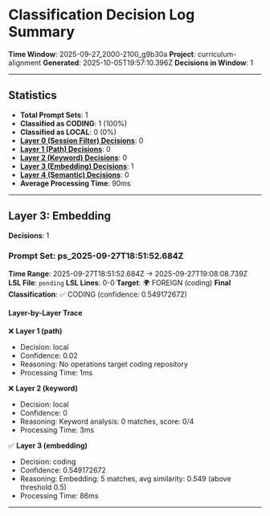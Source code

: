 # Classification Decision Log Summary

**Time Window**: 2025-09-27_2000-2100_g9b30a
**Project**: curriculum-alignment
**Generated**: 2025-10-05T19:57:10.396Z
**Decisions in Window**: 1

---

## Statistics

- **Total Prompt Sets**: 1
- **Classified as CODING**: 1 (100%)
- **Classified as LOCAL**: 0 (0%)
- **[Layer 0 (Session Filter) Decisions](#layer-0-session-filter)**: 0
- **[Layer 1 (Path) Decisions](#layer-1-path)**: 0
- **[Layer 2 (Keyword) Decisions](#layer-2-keyword)**: 0
- **[Layer 3 (Embedding) Decisions](#layer-3-embedding)**: 1
- **[Layer 4 (Semantic) Decisions](#layer-4-semantic)**: 0
- **Average Processing Time**: 90ms

---

## Layer 3: Embedding

**Decisions**: 1

### Prompt Set: ps_2025-09-27T18:51:52.684Z

**Time Range**: 2025-09-27T18:51:52.684Z → 2025-09-27T19:08:08.739Z
**LSL File**: `pending`
**LSL Lines**: 0-0
**Target**: 🌍 FOREIGN (coding)
**Final Classification**: ✅ CODING (confidence: 0.549172672)

#### Layer-by-Layer Trace

❌ **Layer 1 (path)**
- Decision: local
- Confidence: 0.02
- Reasoning: No operations target coding repository
- Processing Time: 1ms

❌ **Layer 2 (keyword)**
- Decision: local
- Confidence: 0
- Reasoning: Keyword analysis: 0 matches, score: 0/4
- Processing Time: 3ms

✅ **Layer 3 (embedding)**
- Decision: coding
- Confidence: 0.549172672
- Reasoning: Embedding: 5 matches, avg similarity: 0.549 (above threshold 0.5)
- Processing Time: 86ms

---

